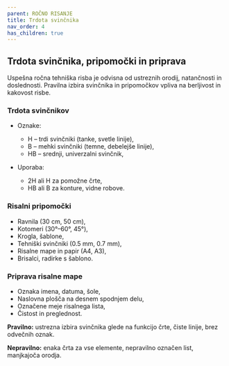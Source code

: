 ```yaml
---
parent: ROČNO RISANJE
title: Trdota svinčnika
nav_order: 4
has_children: true
---
```


## Trdota svinčnika, pripomočki in priprava

Uspešna ročna tehniška risba je odvisna od ustreznih orodij, natančnosti in doslednosti. Pravilna izbira svinčnika in pripomočkov vpliva na berljivost in kakovost risbe.

### Trdota svinčnikov

* Oznake:

  * H – trdi svinčniki (tanke, svetle linije),
  * B – mehki svinčniki (temne, debelejše linije),
  * HB – srednji, univerzalni svinčnik,
* Uporaba:

  * 2H ali H za pomožne črte,
  * HB ali B za konture, vidne robove.

### Risalni pripomočki

* Ravnila (30 cm, 50 cm),
* Kotomeri (30°–60°, 45°),
* Krogla, šablone,
* Tehniški svinčniki (0.5 mm, 0.7 mm),
* Risalne mape in papir (A4, A3),
* Brisalci, radirke s šablono.

### Priprava risalne mape

* Oznaka imena, datuma, šole,
* Naslovna plošča na desnem spodnjem delu,
* Označene meje risalnega lista,
* Čistost in preglednost.

**Pravilno:** ustrezna izbira svinčnika glede na funkcijo črte, čiste linije, brez odvečnih oznak.

**Nepravilno:** enaka črta za vse elemente, nepravilno označen list, manjkajoča orodja.

